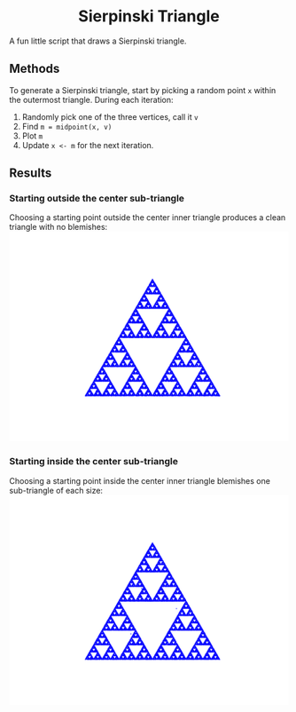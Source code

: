 <div align="center">
  <h1>Sierpinski Triangle</h1>
</div> 
A fun little script that draws a Sierpinski triangle.


## Methods
To generate a Sierpinski triangle, start by picking a random point `x` within the outermost triangle.
During each iteration:
1. Randomly pick one of the three vertices, call it `v`
2. Find `m = midpoint(x, v)`
3. Plot `m` 
4. Update `x <- m` for the next iteration.


## Results
### Starting outside the center sub-triangle
Choosing a starting point outside the center inner triangle produces a clean triangle with no blemishes:
![](triangle_start_outside_inner.png)
 
### Starting inside the center sub-triangle
Choosing a starting point inside the center inner triangle blemishes one sub-triangle of each size:
![](triangle_start_inside_inner.png)
 
